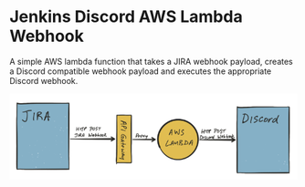 # Jenkins Discord AWS Lambda Webhook
A simple AWS lambda function that takes a JIRA webhook payload, creates a Discord compatible webhook payload and executes the appropriate Discord webhook.

![](architecture.png)
